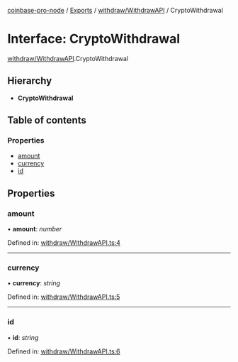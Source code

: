 [coinbase-pro-node](../../README.md) / [Exports](../../modules.md) / [withdraw/WithdrawAPI](../../modules/withdraw_withdrawapi.md) / CryptoWithdrawal

# Interface: CryptoWithdrawal

[withdraw/WithdrawAPI](../../modules/withdraw_withdrawapi.md).CryptoWithdrawal

## Hierarchy

- **CryptoWithdrawal**

## Table of contents

### Properties

- [amount](withdrawapi.cryptowithdrawal.md#amount)
- [currency](withdrawapi.cryptowithdrawal.md#currency)
- [id](withdrawapi.cryptowithdrawal.md#id)

## Properties

### amount

• **amount**: _number_

Defined in: [withdraw/WithdrawAPI.ts:4](https://github.com/bennycode/coinbase-pro-node/blob/ac883aa/src/withdraw/WithdrawAPI.ts#L4)

---

### currency

• **currency**: _string_

Defined in: [withdraw/WithdrawAPI.ts:5](https://github.com/bennycode/coinbase-pro-node/blob/ac883aa/src/withdraw/WithdrawAPI.ts#L5)

---

### id

• **id**: _string_

Defined in: [withdraw/WithdrawAPI.ts:6](https://github.com/bennycode/coinbase-pro-node/blob/ac883aa/src/withdraw/WithdrawAPI.ts#L6)

